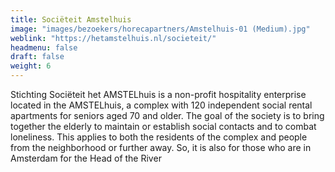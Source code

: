 ```yaml
---
title: Sociëteit Amstelhuis
image: "images/bezoekers/horecapartners/Amstelhuis-01 (Medium).jpg"
weblink: "https://hetamstelhuis.nl/societeit/"
headmenu: false
draft: false
weight: 6
---
```


Stichting Sociëteit het AMSTELhuis is a non-profit hospitality enterprise located in the AMSTELhuis, a complex with 120 independent social rental apartments for seniors aged 70 and older. The goal of the society is to bring together the elderly to maintain or establish social contacts and to combat loneliness. This applies to both the residents of the complex and people from the neighborhood or further away. So, it is also for those who are in Amsterdam for the Head of the River